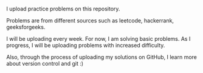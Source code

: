 I upload practice problems on this repository.

Problems are from different sources such as leetcode, hackerrank, geeksforgeeks.

I will be uploading every week. For now, I am solving basic problems. As I progress, I will be uploading problems with increased difficulty.

Also, through the process of uploading my solutions on GitHub, I learn more about version control and git :)
